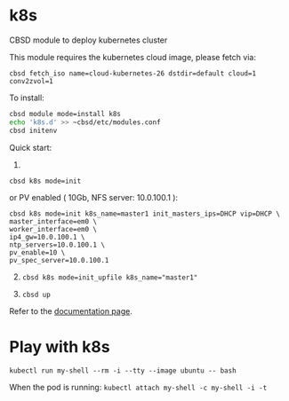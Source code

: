# k8s
CBSD module to deploy kubernetes cluster

This module requires the kubernetes cloud image, please fetch via:

`cbsd fetch_iso name=cloud-kubernetes-26 dstdir=default cloud=1 conv2zvol=1`

To install:

```sh
cbsd module mode=install k8s
echo 'k8s.d' >> ~cbsd/etc/modules.conf
cbsd initenv
```

Quick start:

1)
  `cbsd k8s mode=init`

or PV enabled ( 10Gb, NFS server: 10.0.100.1 ):

```
cbsd k8s mode=init k8s_name=master1 init_masters_ips=DHCP vip=DHCP \
master_interface=em0 \
worker_interface=em0 \
ip4_gw=10.0.100.1 \
ntp_servers=10.0.100.1 \
pv_enable=10 \
pv_spec_server=10.0.100.1
```

2) `cbsd k8s mode=init_upfile k8s_name="master1"`

3) `cbsd up`


  Refer to the [documentation page](https://www.bsdstore.ru/en/12.x/wf_k8s_ssi.html).


# Play with k8s

`kubectl run my-shell --rm -i --tty --image ubuntu -- bash`

When the pod is running: 
`kubectl attach my-shell -c my-shell -i -t`
